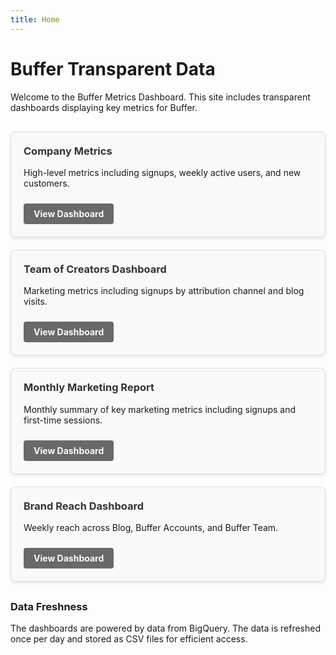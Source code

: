 ```yaml
---
title: Home
---
```


# Buffer Transparent Data

Welcome to the Buffer Metrics Dashboard. This site includes transparent dashboards displaying key metrics for Buffer.

<div class="dashboard-links">
  <div class="dashboard-card">
    <h3>Company Metrics</h3>
    <p>High-level metrics including signups, weekly active users, and new customers.</p>
    <a href="/company-metrics" class="dashboard-button">View Dashboard</a>
  </div>
  
  <div class="dashboard-card">
    <h3>Team of Creators Dashboard</h3>
    <p>Marketing metrics including signups by attribution channel and blog visits.</p>
    <a href="/marketing-metrics" class="dashboard-button">View Dashboard</a>
  </div>
  
  <div class="dashboard-card">
    <h3>Monthly Marketing Report</h3>
    <p>Monthly summary of key marketing metrics including signups and first-time sessions.</p>
    <a href="/monthly-marketing-report" class="dashboard-button">View Dashboard</a>
  </div>

  <div class="dashboard-card">
    <h3>Brand Reach Dashboard</h3>
    <p>Weekly reach across Blog, Buffer Accounts, and Buffer Team.</p>
    <a href="/brand-reach-dashboard" class="dashboard-button">View Dashboard</a>
  </div>
</div>

### Data Freshness

The dashboards are powered by data from BigQuery. The data is refreshed once per day and stored as CSV files for efficient access.

<style>
.dashboard-links {
  display: flex;
  flex-wrap: wrap;
  gap: 20px;
  margin: 30px 0;
}

.dashboard-card {
  flex: 1;
  min-width: 300px;
  border: 1px solid #ddd;
  border-radius: 8px;
  padding: 20px;
  background-color: #f9f9f9;
  box-shadow: 0 2px 5px rgba(0,0,0,0.1);
}

.dashboard-card h3 {
  margin-top: 0;
  color: #333;
}

.dashboard-button {
  display: inline-block;
  background-color: #696969;
  color: white !important;
  padding: 8px 16px;
  border-radius: 4px;
  text-decoration: none;
  margin-top: 10px;
  font-weight: bold;
  transition: background-color 0.2s, color 0.2s;
  text-shadow: 0 1px 1px rgba(0,0,0,0.2);
}

.dashboard-button:hover {
  background-color: rgb(240, 241, 245);
  color: #333 !important;
}
</style>
